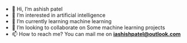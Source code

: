 - 👋 Hi, I’m ashish patel
- 👀 I’m interested in artificial intelligence
- 🌱 I’m currently learning machine learning 
- 💞️ I’m looking to collaborate on Some machine learning projects 
- 📫 How to reach me? You can mail me on **iashishpatel@outlook.com**   


